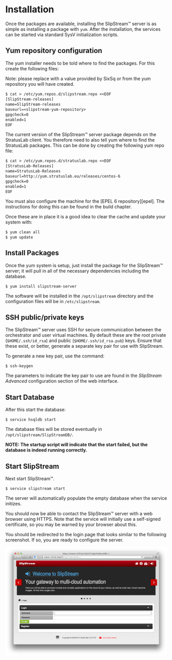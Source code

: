 # Installation

Once the packages are available, installing the SlipStream™ server is
as simple as installing a package with `yum`.  After the installation,
the services can be started via standard SysV initialization scripts.

## Yum repository configuration

The yum installer needs to be told where to find the packages. For this
create the following files:

Note: please replace *<slipstream-yum-repository>* with a value provided
by SixSq or from the yum repository you will have created.

    $ cat > /etc/yum.repos.d/slipstream.repo <<EOF
    [SlipStream-releases]
    name=SlipStream-releases
    baseurl=<slipstream-yum-repository>
    gpgcheck=0
    enabled=1
    EOF

The current version of the SlipStream™ server package depends on
the StratusLab client.  You therefore need to also tell yum where to find
the StratusLab packages.  This can be done by creating the following yum
repo file:

    $ cat > /etc/yum.repos.d/stratuslab.repo <<EOF
    [StratusLab-Releases]
    name=StratusLab-Releases
    baseurl=http://yum.stratuslab.eu/releases/centos-6
    gpgcheck=0
    enabled=1
    EOF

You must also configure the machine for the [EPEL 6 repository][epel].
The instructions for doing this can be found in the build chapter.

Once these are in place it is a good idea to clear the cache and
update your system with:

    $ yum clean all
    $ yum update

## Install Packages

Once the yum system is setup, just install the package for the
SlipStream™ server; it will pull in all of the necessary dependencies
including the database.

    $ yum install slipstream-server

The software will be installed in the `/opt/slipstream` directory and
the configuration files will be in `/etc/slipstream`.

## SSH public/private keys

The SlipStream™ server uses SSH for secure communication between the
orchestrator and user virtual machines. By default these are the root
private (`$HOME/.ssh/id_rsa`) and public (`$HOME/.ssh/id_rsa.pub`)
keys.  Ensure that these exist, or better, generate a separate key
pair for use with SlipStream.

To generate a new key pair, use the command:

    $ ssh-keygen

The parameters to indicate the key pair to use are found in the
*SlipStream Advanced* configuration section of the web interface.

## Start Database

After this start the database:

    $ service hsqldb start

The database files will be stored eventually in
`/opt/slipstream/SlipStreamDB/`.

**NOTE: The startup script will indicate that the start failed, but
the database is indeed running correctly.**

## Start SlipStream

Next start SlipStream™.

    $ service slipstream start

The server will automatically populate the empty database when the
service initizes. 

You should now be able to contact the SlipStream™ server with a web
browser using HTTPS.  Note that the service will initially use a
self-signed certificate, so you may be warned by your browser about
this.

You should be redirected to the login page that looks similar to
the following screenshot.  If so, you are ready to configure the
server.

![SlipStream™ Login Page](images/screenshot-login.png)

